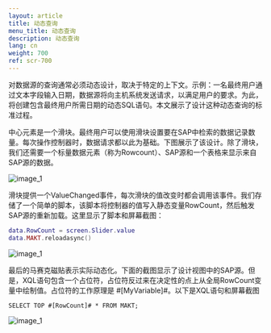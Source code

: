 ```yaml
---
layout: article
title: 动态查询
menu_title: 动态查询
description: 动态查询
lang: cn
weight: 700
ref: scr-700
---
```

对数据源的查询通常必须动态设计，取决于特定的上下文。示例：一名最终用户通过文本字段输入日期，数据源将向主机系统发送请求，以满足用户的要求。为此，将创建包含最终用户所需日期的动态SQL语句。本文展示了设计这种动态查询的标准过程。

中心元素是一个滑块。最终用户可以使用滑块设置要在SAP中检索的数据记录数量。每次操作控制器时，数据请求都以此为基础。下图展示了该设计。除了滑块，我们还需要一个标量数据元素（称为Rowcount）、SAP源和一个表格来显示来自SAP源的数据。

![image_1](/assets/images/scripting/queries/misc_dynamische_Abfrage_01.png)

滑块提供一个ValueChanged事件，每次滑块的值改变时都会调用该事件。我们存储了一个简单的脚本，该脚本将控制器的值写入静态变量RowCount，然后触发SAP源的重新加载。这里显示了脚本和屏幕截图：

```lua
data.RowCount = screen.Slider.value
data.MAKT.reloadasync()
```

![image_1](/assets/images/scripting/queries/misc_dynamische_Abfrage_02.png)

最后的马赛克磁贴表示实际动态化。下面的截图显示了设计视图中的SAP源。但是，XQL语句包含一个占位符，占位符反过来在决定性的点上从全局RowCount变量中绘制值。占位符的工作原理是 #[MyVariable]#。以下是XQL语句和屏幕截图

`SELECT TOP #[RowCount]# * FROM MAKT;`

![image_1](/assets/images/scripting/queries/misc_dynamische_Abfrage_03.png)
